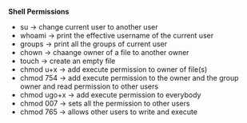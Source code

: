 **Shell Permissions**
- su -> change current user to another user
- whoami -> print the effective username of the current user
- groups -> print all the groups of current user
- chown -> chaange owner of a file to another owner
- touch -> create an empty file
- chmod u+x -> add execute permission to owner of file(s)
- chmod 754 -> add execute permission to the owner and the group owner and read permission to other users
- chmod ugo+x -> add execute permission to everybody
- chmod 007 -> sets all the permission to other users
- chmod 765 -> allows other users to write and execute
